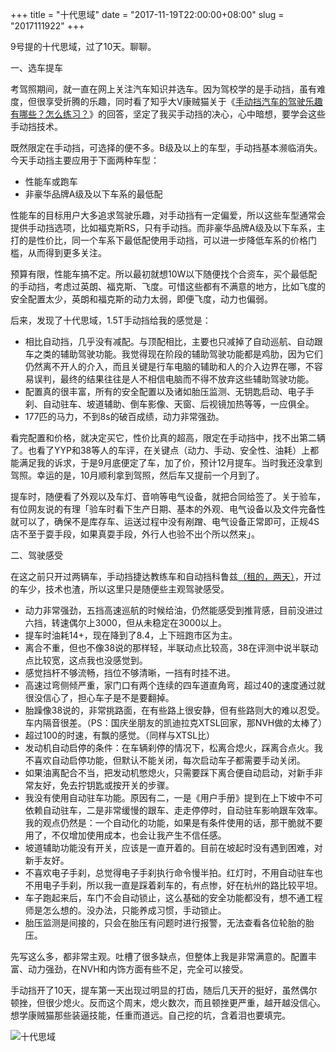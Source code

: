 +++
title = "十代思域"
date = "2017-11-19T22:00:00+08:00"
slug = "2017111922"
+++

9号提的十代思域，过了10天。聊聊。

一、选车提车

考驾照期间，就一直在网上关注汽车知识并选车。因为驾校学的是手动挡，虽有难度，但很享受折腾的乐趣，同时看了知乎大V康贼猫关于《[手动挡汽车的驾驶乐趣有哪些？怎么练习？](https://www.zhihu.com/question/25626726/answer/75990316)》的回答，坚定了我买手动挡的决心，心中暗想，要学会这些手动挡技术。

既然限定在手动挡，可选择的便不多。B级及以上的车型，手动挡基本濒临消失。今天手动挡主要应用于下面两种车型：

* 性能车或跑车
* 非豪华品牌A级及以下车系的最低配

性能车的目标用户大多追求驾驶乐趣，对手动挡有一定偏爱，所以这些车型通常会提供手动挡选项，比如福克斯RS，只有手动挡。而非豪华品牌A级及以下车系，主打的是性价比，同一个车系下最低配使用手动挡，可以进一步降低车系的价格门槛，从而得到更多关注。

预算有限，性能车搞不定。所以最初就想10W以下随便找个合资车，买个最低配的手动挡，考虑过英朗、福克斯、飞度。可惜这些都有不满意的地方，比如飞度的安全配置太少，英朗和福克斯的动力太弱，即便飞度，动力也偏弱。

后来，发现了十代思域，1.5T手动挡给我的感觉是：

* 相比自动挡，几乎没有减配。与顶配相比，主要也只减掉了自动巡航、自动跟车之类的辅助驾驶功能。我觉得现在阶段的辅助驾驶功能都是鸡肋，因为它们仍然离不开人的介入，而且关键是行车电脑的辅助和人的介入边界在哪，不容易误判，最终的结果往往是人不相信电脑而不得不放弃这些辅助驾驶功能。
* 配置真的很丰富，所有的安全配置以及诸如胎压监测、无钥匙启动、电子手刹、自动驻车、坡道辅助、倒车影像、天窗、后视镜加热等等，一应俱全。
* 177匹的马力，不到8s的破百成绩，动力非常强劲。

看完配置和价格，就决定买它，性价比真的超高，限定在手动挡中，找不出第二辆了。也看了YYP和38等人的车评，在关键点（动力、手动、安全性、油耗）上都能满足我的诉求，于是9月底便定了车，加了价，预计12月提车。当时我还没拿到驾照。幸运的是，10月顺利拿到驾照，然后车又提前一个月到了。

提车时，随便看了外观以及车灯、音响等电气设备，就把合同给签了。关于验车，有位网友说的有理「验车时看下生产日期、基本的外观、电气设备以及文件完备性就可以了，确保不是库存车、运送过程中没有剐蹭、电气设备正常即可，正规4S店不至于耍手段，如果真耍手段，外行人也验不出个所以然来」。

二、驾驶感受

在这之前只开过两辆车，手动挡捷达教练车和自动挡科鲁兹[（租的，两天）](/blog/2017102412.html)，开过的车少，技术也渣，所以这里只是随便些主观驾驶感受。

* 动力非常强劲，五挡高速巡航的时候给油，仍然能感受到推背感，目前没进过六挡，转速偶尔上3000，但从未稳定在3000以上。
* 提车时油耗14+，现在降到了8.4，上下班跑市区为主。
* 离合不重，但也不像38说的那样轻，半联动点比较高，38在评测中说半联动点比较宽，这点我也没感觉到。
* 感觉挡杆不够流畅，挡位不够清晰，一挡有时挂不进。
* 高速过弯侧倾严重，家门口有两个连续的四车道直角弯，超过40的速度通过就很没信心了，担心车子是不是要翻掉。
* 胎躁像38说的，非常挑路面，在有些路上很安静，但有些路则大的难以忍受。车内隔音很差。（PS：国庆坐朋友的凯迪拉克XTSL回家，那NVH做的太棒了）
* 超过100的时速，有飘的感觉。（同样与XTSL比）
* 发动机自动启停的条件：在车辆刹停的情况下，松离合熄火，踩离合点火。我不喜欢自动启停功能，但默认不能关闭，每次启动车子都需要手动关闭。
* 如果油离配合不当，把发动机憋熄火，只需要踩下离合便自动启动，对新手非常友好，免去拧钥匙或按开关的步骤。
* 我没有使用自动驻车功能。原因有二，一是《用户手册》提到在上下坡中不可依赖自动驻车，二是非常缓慢的跟车、走走停停时，自动驻车影响跟车效率。我的观点仍然是：一个自动化的功能，如果是有条件使用的话，那干脆就不要用了，不仅增加使用成本，也会让我产生不信任感。
* 坡道辅助功能没有开关，应该是一直开着的。目前在坡起时没有遇到困难，对新手友好。
* 不喜欢电子手刹，总觉得电子手刹执行命令慢半拍。红灯时，不用自动驻车也不用电子手刹，所以我一直是踩着刹车的，有点惨，好在杭州的路比较平坦。
* 车子跑起来后，车门不会自动锁止，这么基础的安全功能都没有，想不通工程师是怎么想的。没办法，只能养成习惯，手动锁止。
* 胎压监测是间接的，只会在胎压有问题时进行报警，无法查看各位轮胎的胎压。

先写这么多，都非常主观。吐槽了很多缺点，但整体上我是非常满意的。配置丰富、动力强劲，在NVH和内饰方面有些不足，完全可以接受。

手动挡开了10天，提车第一天出现过明显的打齿，随后几天开的挺好，虽然偶尔顿挫，但很少熄火。反而这个周末，熄火数次，而且顿挫更严重，越开越没信心。想学康贼猫那些装逼技能，任重而道远。自己挖的坑，含着泪也要填完。

![十代思域](/blog_static/2017/20171119-civic.jpg)



